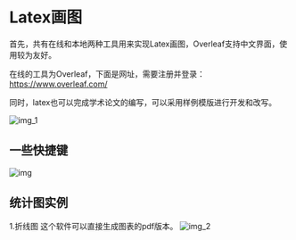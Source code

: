 # Latex画图 
首先，共有在线和本地两种工具用来实现Latex画图，Overleaf支持中文界面，使用较为友好。

在线的工具为Overleaf，下面是网址，需要注册并登录：
https://www.overleaf.com/

同时，latex也可以完成学术论文的编写，可以采用样例模版进行开发和改写。

![img_1](https://github.com/user-attachments/assets/ac5c70cb-19b4-49fd-99d8-609f84dcfca4)

## 一些快捷键

![img](https://github.com/user-attachments/assets/e1b95e86-5558-445d-9042-0ccb8351c673)


## 统计图实例

1.折线图
这个软件可以直接生成图表的pdf版本。
![img_2](https://github.com/user-attachments/assets/3ad97c2b-c329-453d-8e87-82c60923a40f)

